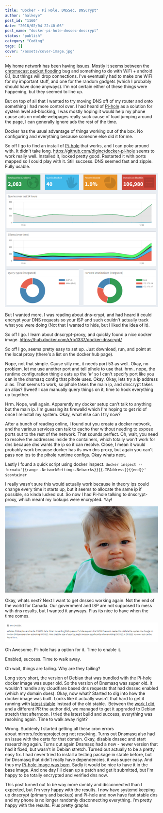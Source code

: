 ```yaml
---
title: "Docker - Pi Hole, DNSSec, DNSCrypt"
author: "halkeye"
post_id: "1160"
date: "2018/02/04 22:40:06"
post_name: "docker-pi-hole-dnssec-dnscrypt"
status: "publish"
category: "Coding"
tags: []
cover: "/assets/cover-image.jpg"
---
```


My home network has been having issues. Mostly it seems between the [chromecast packet flooding](https://www.engadget.com/2018/01/16/google-chromecast-messing-wifi-connections/) bug and something to do with WiFi + android 8.1, but things will drop connections. I've eventually had to make one WiFi for my important stuff, and one for the random gadgets (which I probably should have done anyways). I'm not certain either of these things were happening, but they seemed to line up.

But on top of all that I wanted to try moving DNS off of my router and onto something I had more control over. I had heard of [Pi-hole](https://pi-hole.net/) as a solution for system level ad-blocking, I was mostly hoping it would help my phone cause ads on mobile webpages really suck cause of load jumping around the page, I can generally ignore ads the rest of the time.

Docker has the usual advantage of things working out of the box. No configuring and everything because someone else did it for me.

So off I go to find an install of [Pi-hole](https://pi-hole.net/) that works, and I can poke around with. It didn't take long. https://github.com/diginc/docker-pi-hole seems to work really well. Installed it, looked pretty good. Restarted it with ports mapped so I could play with it. Still success. DNS seemed fast and zippie. Fully usable.

![pihole](pihole.png)

But I wanted more. I was reading about dns-crypt, and had heard it could encrypt your DNS requests so your ISP and such couldn't actually track what you were doing (Not that I wanted to hide, but I liked the idea of it).

So off I go. I learn about dnscrypt-proxy, and quickly found a nice docker image. https://hub.docker.com/r/rix1337/docker-dnscrypt/

So off I go, seems pretty easy to set up. Just download, run, and point at the local proxy (there's a list on the docker hub page).

Nope, not that simple. Cause silly me, it needs port 53 as well. Okay, no problem, let me use another port and tell pihole to use that. hrm.. nope, the runtime configuration thingie eats up the '#' so I can't specify port like you can in the dnsmasq config that pihole uses. Okay. Okay, lets try a ip address alias. That seems to work, so pihole takes the main ip, and dnscrypt takes an alias? Sweet! I can manually query things on it, time to hook everything up together.

Hrm. Nope, wall again. Apparently my docker setup can't talk to anything but the main ip. I'm guessing its firewalld which I'm hoping to get rid of once I reinstall my system. Okay, what else can I try now?

After a bunch of reading online, I found out you create a docker network, and the various services can talk to eacho ther without needing to expose ports out to the rest of the network. That sounds perfect. Oh, wait, you need to resolve the addresses inside the containers, which totally won't work for dns because dns wants the ip so it can resolve. Close, I mean it would probably work because docker has its own dns proxy, but again you can't pass non ips to the pihole runtime configs. Okay whats next.

Lastly I found a quick script using docker inspect. `docker inspect --format='{{range .NetworkSettings.Networks}}{{.IPAddress}}{{end}}' $container`

I really wasn't sure this would actually work because in theory ips could change every time it starts up, but it seems to allocate the same ip if possible, so kinda lucked out. So now I had Pi-hole talking to dnscrypt-proxy, which meant my lookups were encrypted. Yay!

![](success.jpg)

Okay, whats next? Next I want to get dnssec working again. Not the end of the world for Canada. Our government and ISP are not supposed to mess with dns results, but I wanted it anyways. Plus its nice to have when the time comes.

![](dnssec.png)

Oh Awesome. Pi-hole has a option for it. Time to enable it.

Enabled, success. Time to walk away.

Oh wait, things are failing. Why are they failing?

Long story short, the version of Debian that was bundled with the Pi-hole docker image was super old. So the version of Dnsmasq was super old. It wouldn't handle any cloudflare based dns requests that had dnssec enabled (which my domain does). Okay, now what? Started to dig into how the docker image was built. Looks like it actually wasn't that hard to get it running with [latest stable](https://github.com/diginc/docker-pi-hole/pull/221) instead of the old stable.  Between the [work I did](https://github.com/diginc/docker-pi-hole/pull/221), and a different PR the author did, we managed to get it upgraded to Debian stretch that afternoon. I tried the latest build and success, everything was resolving again. Time to walk away right?

Wrong. Suddenly I started getting all these cron errors about mirrors.fedoraproject.org not resolving. Turns out Dnsmasq also had an issue with the certs for that domain. Okay, disable dnssec and start researching again. Turns out again Dnsmasq had a new - newer version that had it fixed, but wasn't in Debian stretch. Turned out actually to be a pretty easy fix. I had never tried to install a testing package in stable before, but for Dnsmasq that didn't really have dependencies, it was super easy. And thus my [Pi-hole image was born](https://github.com/halkeye/docker-pi-hole/blob/master/Dockerfile). Sadly it would be nice to have it in the base image. And one day I'll clean up a patch and get it submitted, but I'm happy to be totally encrypted and verified dns now.

This post turned out to be way more rambly and disconnected than I expected, but I'm very happy with the results. I now have systemd keeping up dnscrypt (primary and backup) and Pi-hole and now have fast stable dns and my phone is no longer randomly disconnecting everything. I'm pretty happy with the results. Plus pretty graphs.
